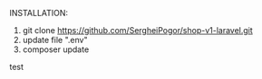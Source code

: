 INSTALLATION:

1. git clone https://github.com/SergheiPogor/shop-v1-laravel.git
2. update file ".env"
3. composer update

test